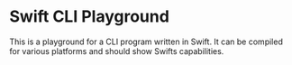 # Swift CLI Playground

This is a playground for a CLI program written in Swift.
It can be compiled for various platforms and should show Swifts capabilities.

